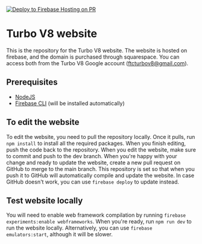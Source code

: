 [![Deploy to Firebase Hosting on PR](https://github.com/Turbo-V8-14259/Website/actions/workflows/firebase-hosting-pull-request.yml/badge.svg)](https://github.com/Turbo-V8-14259/Website/actions/workflows/firebase-hosting-pull-request.yml)
# Turbo V8 website
This is the repository for the Turbo V8 website. The website is hosted on firebase, and the domain is purchased through squarespace. You can access both from the Turbo V8 Google account (ftcturbov8@gmail.com).

## Prerequisites


* [NodeJS](https://nodejs.org/en/learn/getting-started/how-to-install-nodejs)
* [Firebase CLI](https://firebase.google.com/docs/cli) (will be installed automatically)

## To edit the website

To edit the website, you need to pull the repository locally. Once it pulls, run `npm install` to install all the required packages. When you finish editing, push the code back to the repository. When you edit the website, make sure to commit and push to the dev branch. When you're happy with your change and ready to update the website, create a new pull request on GitHub to merge to the main branch. This repository is set so that when you push it to GitHub will automatically compile and update the website. In case GitHub doesn't work, you can use `firebase deploy` to update instead.

## Test website locally

You will need to enable web framework compilation by running `firebase experiments:enable webframeworks`. When you're ready, run `npm run dev` to run the website locally. Alternatively, you can use `firebase emulators:start`, although it will be slower.
